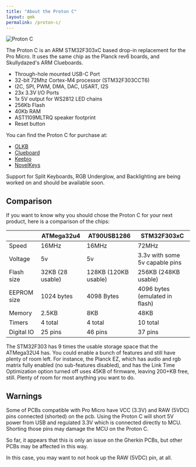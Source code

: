 ```yaml
---
title: "About the Proton C"
layout: qmk
permalink: /proton-c/
---
```


<img src="https://static1.squarespace.com/static/5701bc562eeb810fd9247c88/5701e2154c2f85f4f9bd84bf/5bd1319a652dea160084f9f2/1540436392567/IMG_7448_clean.jpg?format=1500w" alt="Proton C" />

The Proton C is an ARM STM32F303xC based drop-in replacement for the Pro Micro.  It uses the same chip as the Planck rev6 boards, and Skullydazed's ARM Clueboards. 

* Through-hole mounted USB-C Port
* 32-bit 72Mhz Cortex-M4 processor (STM32F303CCT6)
* I2C, SPI, PWM, DMA, DAC, USART, I2S
* 23x 3.3V I/O Ports
* 1x 5V output for WS2812 LED chains
* 256Kb Flash
* 40Kb RAM
* AST1109MLTRQ speaker footprint  
* Reset button

You can find the Proton C for purchase at: 
* [OLKB](https://olkb.com/parts/qmk-proton-c)
* [Clueboard](https://clueboard.co/parts/qmk-proton-c)
* [Keebio](https://keeb.io/products/qmk-proton-c?variant=13039808610398)
* [NovelKeys](https://novelkeys.xyz/products/qmk-proton-c)

Support for Split Keyboards, RGB Underglow, and Backlighting are being worked on and should be available soon.

## Comparison

If you want to know why you should chose the Proton C for your next product, here is a comparison of the chips:

&nbsp;         | ATMega32u4          | AT90USB1286          | STM32F303xC
-------------- | ------------------- | -------------------- | ----------------
Speed          | 16MHz               | 16MHz                | 72MHz
Voltage        | 5v                  | 5v                   | 3.3v with some 5v capable pins
Flash size     | 32KB (28 usable)    | 128KB (120KB usable) | 256KB (248KB usable)
EEPROM size    | 1024 bytes          | 4098 Bytes           | 4096 bytes (emulated in flash)
Memory         | 2.5KB               | 8KB                  | 48KB
Timers         | 4 total             | 4 total              | 10 total
Digital IO     | 25 pins             | 46 pins              | 37 pins

The STM32F303 has 9 times the usable storage space that the ATMega32U4 has.   You could enable a bunch of features and still have plenty of room  left.  For instance, the Planck EZ, which has audio and rgb matrix fully enabled (no sub-features disabled), and has the Link Time Optimization option turned off uses 45KB of firmware, leaving 200+KB free, still.   Plenty of room for most anything you want to do. 


## Warnings

Some of  PCBs compatible with Pro Micro have VCC (3.3V) and RAW (5VDC) pins connected (shorted) on the pcb. Using the Proton C will short 5V power from USB and regulated 3.3V which is connected directly to MCU. Shorting those pins may damage the MCU on the Proton C.

So far, it appears that this is only an issue on the Gherkin PCBs, but other PCBs may be affected in this way. 

In this case, you may want to not hook up the RAW (5VDC) pin, at all.

